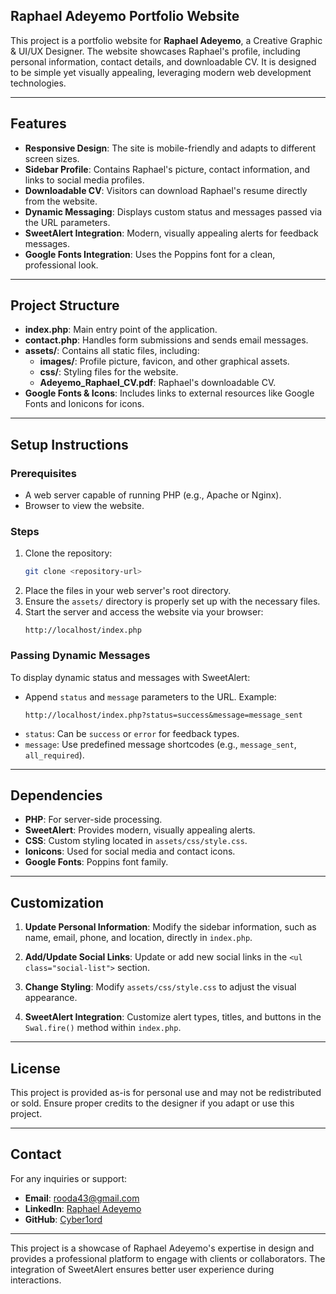 ## Raphael Adeyemo Portfolio Website

This project is a portfolio website for **Raphael Adeyemo**, a Creative Graphic & UI/UX Designer. The website showcases Raphael's profile, including personal information, contact details, and downloadable CV. It is designed to be simple yet visually appealing, leveraging modern web development technologies.

---

## Features

- **Responsive Design**: The site is mobile-friendly and adapts to different screen sizes.
- **Sidebar Profile**: Contains Raphael's picture, contact information, and links to social media profiles.
- **Downloadable CV**: Visitors can download Raphael's resume directly from the website.
- **Dynamic Messaging**: Displays custom status and messages passed via the URL parameters.
- **SweetAlert Integration**: Modern, visually appealing alerts for feedback messages.
- **Google Fonts Integration**: Uses the Poppins font for a clean, professional look.

---

## Project Structure

- **index.php**: Main entry point of the application.
- **contact.php**: Handles form submissions and sends email messages.
- **assets/**: Contains all static files, including:
  - **images/**: Profile picture, favicon, and other graphical assets.
  - **css/**: Styling files for the website.
  - **Adeyemo_Raphael_CV.pdf**: Raphael's downloadable CV.
- **Google Fonts & Icons**: Includes links to external resources like Google Fonts and Ionicons for icons.

---

## Setup Instructions

### Prerequisites
- A web server capable of running PHP (e.g., Apache or Nginx).
- Browser to view the website.

### Steps
1. Clone the repository:
   ```bash
   git clone <repository-url>
   ```
2. Place the files in your web server's root directory.
3. Ensure the `assets/` directory is properly set up with the necessary files.
4. Start the server and access the website via your browser:
   ```
   http://localhost/index.php
   ```

### Passing Dynamic Messages
To display dynamic status and messages with SweetAlert:
- Append `status` and `message` parameters to the URL.
  Example:
  ```
  http://localhost/index.php?status=success&message=message_sent
  ```
- `status`: Can be `success` or `error` for feedback types.
- `message`: Use predefined message shortcodes (e.g., `message_sent`, `all_required`).

---

## Dependencies

- **PHP**: For server-side processing.
- **SweetAlert**: Provides modern, visually appealing alerts.
- **CSS**: Custom styling located in `assets/css/style.css`.
- **Ionicons**: Used for social media and contact icons.
- **Google Fonts**: Poppins font family.

---

## Customization

1. **Update Personal Information**:
   Modify the sidebar information, such as name, email, phone, and location, directly in `index.php`.

2. **Add/Update Social Links**:
   Update or add new social links in the `<ul class="social-list">` section.

3. **Change Styling**:
   Modify `assets/css/style.css` to adjust the visual appearance.

4. **SweetAlert Integration**:
   Customize alert types, titles, and buttons in the `Swal.fire()` method within `index.php`.

---

## License

This project is provided as-is for personal use and may not be redistributed or sold. Ensure proper credits to the designer if you adapt or use this project.

---

## Contact

For any inquiries or support:
- **Email**: [rooda43@gmail.com](mailto:rooda43@gmail.com)
- **LinkedIn**: [Raphael Adeyemo](https://www.linkedin.com/in/cyber1ord/)
- **GitHub**: [Cyber1ord](https://github.com/Cyber1ord)

---

This project is a showcase of Raphael Adeyemo's expertise in design and provides a professional platform to engage with clients or collaborators. The integration of SweetAlert ensures better user experience during interactions.
